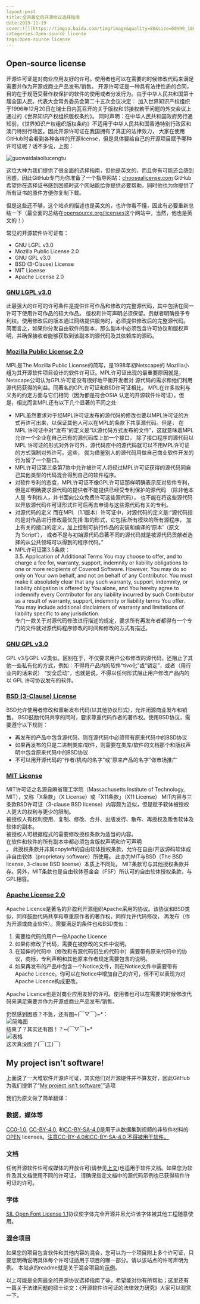 ```yaml
---
layout:post
title:全网最全的开源协议选择指南
date:2019-11-19  
cover:![](https://timgsa.baidu.com/timg?image&quality=80&size=b9999_10000&sec=1574167249100&di=bf9277c7be832e42400b551ffa4b6062&imgtype=jpg&src=http%3A%2F%2Fimg3.imgtn.bdimg.com%2Fit%2Fu%3D3509476663%2C1255456178%26fm%3D214%26gp%3D0.jpg)
categories:Open-source license
tags:Open-source license
---
```

<!DOCTYPE html>
<html>
	<head>
		<meta charset="utf-8" />
		<title>开源许可证</title>
	</head>
	<body>
		<div>
			<h2>Open-source license</h2>
			<p>开源许可证是对商业应用友好的许可。使用者也可以在需要的时候修改代码来满足需要并作为开源或商业产品发布/销售。
			开源许可证是一种具有法律性质的合同，目的在于规范受著作权保护的软件的使用或者分发行为。由于中华人民共和国第十届全国人民。代表大会常务委员会第二十五次会议决定：
			加入世界知识产权组织于1996年12月20日在瑞士日内瓦召开的关于版权和邻接权若干问题的外交会议上通过的《世界知识产权组织版权条约》。
			同时声明：在中华人民共和国政府另行通知前，《世界知识产权组织版权条约》不适用于中华人民共和国香港特别行政区和澳门特别行政区。因此开源许可证在我国拥有了真正的法律效力，
			大家在使用GitHub时会看到各种各样的开源license，但是具体要给自己的开源项目赋予哪种许可证呢？话不多说，上图：</p>
			<img alt="guowaidalaoliucengtu" src="https://www.linuxprobe.com/wp-content/uploads/2017/02/how-choice-license02.png" >
			<p>这位大神为我们提供了很全面的选择指南，但他是英文的，而且你有可能还会感到困惑，因此GitHub专门为你准备了一个指导网站：<a href="https://choosealicense.com/">choosealicense.com</a>
			GitHub希望你在选择证书感到困惑时这个网站能给你提供必要帮助，同时他也为你提供了所有证书的原件方便你复制下载。</p>
			<p>但是这些还不够，这个站点的描述也是英文的，也许你看不懂，因此有必要重新总结一下（最全面的总结在<a href="https://opensource.org/licenses/">opensource.org/licenses</a>这个网站中，当然，他也是英文的！）</p>
		</div>
		<div class="ruanjian">
			<div>
				<p>常见的开源软件许可证有：
					<ul>
						<li>GNU LGPL v3.0</li>
						<li>Mozilla Public License 2.0</li>
						<li>GNU GPL v3.0</li>
						<li>BSD (3-Clause) License</li>
						<li>MIT License</li>
						<li>Apache License 2.0</li>
					</ul>
				</p>
			</div>
			<div>
				<h3><a href="https://choosealicense.com/licenses/lgpl-3.0/">GNU LGPL v3.0</a></h3>
				<p>此最强大的许可的许可条件是提供许可作品和修改的完整源代码，其中包括在同一许可下使用许可作品的较大作品。
				版权和许可声明必须保留。贡献者明确授予专利权。使用修改后的版本通过网络提供服务时，必须提供修改后的完整源代码。
				简而言之，如果你分发自由软件的副本，那么副本中必须包含许可协议和版权声明，并确保接收者能够获取到该副本的源代码及其依赖库的源码。</p>
			</div>
			<div>
				<h3><a href="https://choosealicense.com/licenses/mpl-2.0/">Mozilla Public License 2.0</a></h3>
				<p>MPL是The Mozilla Public License的简写，是1998年初Netscape的 Mozilla小组为其开源软件项目设计的软件许可证。MPL许可证出现的最重要原因就是，
				Netscape公司认为GPL许可证没有很好地平衡开发者对 源代码的需求和他们利用源代码获得的利益。同著名的GPL许可证和BSD许可证相比，
				MPL在许多权利与义务的约定方面与它们相同（因为都是符合OSIA 认定的开源软件许可证）。但是，相比而言MPL还有以下几个显著的不同之处:<br>
				<ul>
					<li>MPL虽然要求对于经MPL许可证发布的源代码的修改也要以MPL许可证的方式再许可出来，以保证其他人可以在MPL的条款下共享源代码。但是，
					在MPL 许可证中对“发布”的定义是“以源代码方式发布的文件”，这就意味着MPL允许一个企业在自己已有的源代码库上加一个接口，
					除了接口程序的源代码以MPL 许可证的形式对外许可外，源代码库中的源代码就可以不用MPL许可证的方式强制对外许可。这些，
					就为借鉴别人的源代码用做自己商业软件开发的行为留了一个豁口。</li>
					<li>MPL许可证第三条第7款中允许被许可人将经过MPL许可证获得的源代码同自己其他类型的代码混合得到自己的软件程序。</li>
					<li>对软件专利的态度，MPL许可证不像GPL许可证那样明确表示反对软件专利，但是却明确要求源代码的提供者不能提供已经受专利保护的源代码
					（除非他本人是 专利权人，并书面向公众免费许可这些源代码），
					也不能在将这些源代码以开放源代码许可证形式许可后再去申请与这些源代码有关的专利。</li>
					<li>对源代码的定义 而在MPL（1.1版本）许可证中，对源代码的定义是:“源代码指的是对作品进行修改最优先择 取的形式，它包括:所有模块的所有源程序，
					加上有关的接口的定义，加上控制可执行作品的安装和编译的‘原本’（原文为‘Script’），
					或者不是与初始源代码显著不同的源代码就是被源代码贡献者选择的从公共领域可以得到的程序代码。”</li>
					<li>MPL许可证第3.5条款：<br>
					<div>
						3.5. Application of Additional Terms
						You may choose to offer, and to charge a fee for, warranty, support,
						indemnity or liability obligations to one or more recipients of Covered
						Software. However, You may do so only on Your own behalf, and not on
						behalf of any Contributor. You must make it absolutely clear that any
						such warranty, support, indemnity, or liability obligation is offered by
						You alone, and You hereby agree to indemnify every Contributor for any
						liability incurred by such Contributor as a result of warranty, support,
						indemnity or liability terms You offer. You may include additional
						disclaimers of warranty and limitations of liability specific to any
						jurisdiction.
					</div>专门一款关于对源代码修改进行描述的规定，要求所有再发布者都得有一个专门的文件就对源代码程序修改的时间和修改的方式有描述。</li>
				</ul></p>
			</div>
			<div>
				<h3><a href="https://choosealicense.com/licenses/gpl-3.0/">GNU GPL v3.0</a></h3>
				<p>GPL v3与GPL v2类似。区别在于，不仅要求用户公布修改的源代码，还阻止了其他一些私有化的方式，例如：不得将产品内的软件“tivo化”或“锁定”，或者（用行业内的话来说）
				“安全启动”，也就是说，不得以任何形式阻止用户修改产品内的以 GPL 许可协议发布的软件。</p>
			</div>
			<div>
				<h3><a href="http://opensource.org/licenses/BSD-3-Clause">BSD (3-Clause) License</a></h3>
				<p>BSD允许使用者修改和重新发布代码(以其他协议形式)，允许闭源商业发布和销售。
				BSD鼓励代码共享的同时，要求尊重代码作者的著作权。使用BSD协议，需要遵守以下规则：<br>
				<ul>
					<li>再发布的产品中包含源代码，则在源代码中必须带有原来代码中的BSD协议</li>
					<li>如果再发布的只是二进制类库/软件，则需要在类库/软件的文档那个和版权声明中包含原来代码中的BSD协议</li>
					<li>不可以用开源代码的“作者/机构的名字”或“原来产品的名字”做市场推广</li>
				</ul>
				</p>
			</div>
			<div>
				<h3><a href="https://choosealicense.com/licenses/mit/">MIT License</a></h3>
				<p>MIT许可证之名源自麻省理工学院（Massachusetts Institute of Technology, MIT），又称「X条款」（X License）或「X11条款」（X11 License）
				MIT内容与三条款BSD许可证（3-clause BSD license）内容颇为近似，但是赋予软体被授权人更大的权利与更少的限制。<br>
				被授权人有权利使用、复制、修改、合并、出版发行、散布、再授权及贩售软体及软体的副本。<br>
				被授权人可根据程式的需要修改授权条款为适当的内容。<br>
				在软件和软件的所有副本中都必须包含版权声明和许可声明<br>。
				此授权条款并非属copyleft的自由软体授权条款，允许在自由/开放源码软体或非自由软体（proprietary software）所使用。
				此亦为MIT与BSD（The BSD license, 3-clause BSD license）本质上不同处。
				MIT条款可与其他授权条款并存。另外，MIT条款也是自由软体基金会（FSF）所认可的自由软体授权条款，与GPL相容。</p>
			</div>
			<div>
				<h3><a href="https://choosealicense.com/licenses/apache-2.0/">Apache License 2.0</a></h3>
				<p>Apache Licence是著名的非盈利开源组织Apache采用的协议。该协议和BSD类似，同样鼓励代码共享和尊重原作者的著作权，同样允许代码修改，
				再发布（作为开源或商业软件）。需要满足的条件也和BSD类似：
				<ol>
					<li>需要给代码的用户一份Apache Licence</li>
					<li>如果你修改了代码，需要在被修改的文件中说明。</li>
					<li>在延伸的代码中（修改和有源代码衍生的代码中）需要带有原来代码中的协议，商标，专利声明和其他原来作者规定需要包含的说明。</li>
					<li>如果再发布的产品中包含一个Notice文件，则在Notice文件中需要带有Apache Licence。你可以在Notice中增加自己的许可，但不可以表现为对Apache Licence构成更改。</li>
				</ol>Apache Licence也是对商业应用友好的许可。使用者也可以在需要的时候修改代码来满足需要并作为开源或商业产品发布/销售。</p>
			</div>
			<div>
				仍然感到困惑？不急，还有图~(￣▽￣)~*：<br>
				<img alt="简略图" src="https://www.linuxprobe.com/wp-content/uploads/2017/02/how-choice-license01.png" ><br>
				结束了？其实还有图！？~(￣▽￣)~*<br>
				<img alt="表格" src="https://www.linuxprobe.com/wp-content/uploads/2017/02/how-choice-license.png" ><br>
				这次真没图了(￣(工)￣)<br>
			</div>
		</div>
		<div class="yingjian">
			<h2>My project isn’t software!</h2>
			<p>上面说了一大堆软件开源许可证，其实他们对开源硬件并不算友好，因此GitHub为我们提供了“<a href="https://choosealicense.com/non-software/">My project isn’t software”</a>”选项</p>
			<p>我们为原文做了简单翻译：</p>
			<div>
				<h3 id="data-media-etc">数据，媒体等</h3>
				<p><a href="/licenses/cc0-1.0/">CC0-1.0</a>, <a href="/licenses/cc-by-4.0/">CC-BY-4.0</a>, 
				和<a href="/licenses/cc-by-sa-4.0/">CC-BY-SA-4.0</a>是用于从数据集到视频的非软件材料的<a href="https://opendefinition.org">OPEN</a> 
				licenses。<a href="https://creativecommons.org/faq/#can-i-apply-a-creative-commons-license-to-software">注意CC-BY-4.0和CC-BY-SA-4.0 不得被用于软件。</a>
				</p>
				<h3 class="documentation">文档</h3>
				<p>任何开源软件许可或媒体的开放许可(请参见<a href="#data-media-etc">上文</a>)也适用于软件文档。如果您为软件及其文档使用不同的许可证，
				请确保指定文档中的源代码示例也已获得软件许可证的许可。</p>
				<h3 class="fonts">字体</h3>
				<p><a href="https://choosealicense.com/licenses/ofl-1.1/">SIL Open Font License 1.1</a>协议使字体完全开源并且允许该字体被其他工程随意使用。</p>
				<h3 class="mixed-projects">混合项目</h3>
				<p>如果您的项目包含软件和其他内容的混合，您可以为一个项目附上多个许可证，只要您明确说明具体每个许可证适用于项目的哪一部分。请以该站点的许可声明为例。
				本站点的readme就是关于混合项目的<a href="https://github.com/github/choosealicense.com#license">示例</a>。</p>
			</div>
		</div>
		<div class="jieshuyu">
			<p>以上可能是全网最全的开源协议选择指南了😀，希望能对你有所帮助；这里还有一篇关于法律问题的硕士论文：《开源软件许可证的法律效力研究》大家可以观赏一下。</p>
		</div>
	</body>
</html>
